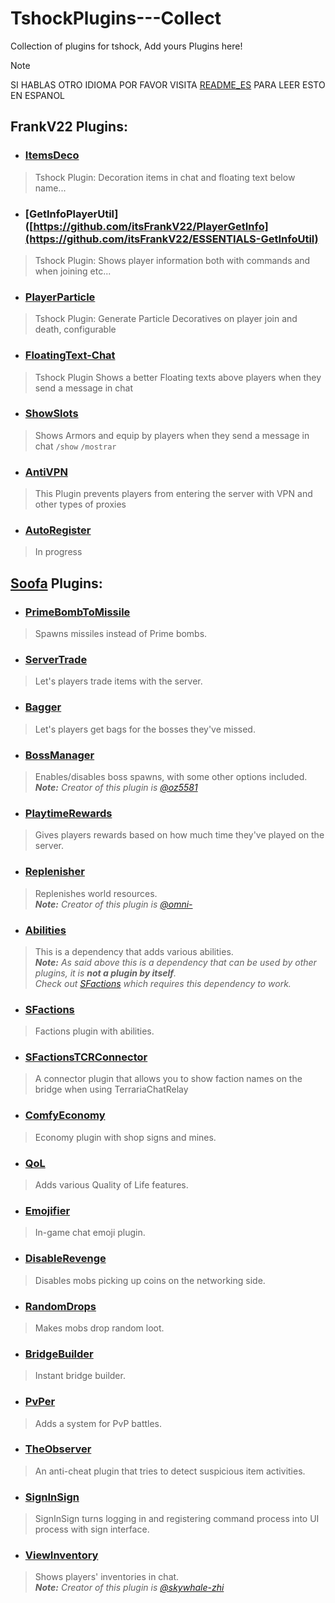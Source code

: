 # TshockPlugins---Collect
Collection of plugins for tshock, Add yours Plugins here!

> [!NOTE]
SI HABLAS OTRO IDIOMA POR FAVOR VISITA [README_ES](README_ES.md) PARA LEER ESTO EN ESPANOL

## FrankV22 Plugins:
+ ### [ItemsDeco](https://github.com/itsFrankV22/ItemsDeco-Plugin)
> Tshock Plugin: Decoration items in chat and floating text below name...

+ ### [GetInfoPlayerUtil]([https://github.com/itsFrankV22/PlayerGetInfo](https://github.com/itsFrankV22/ESSENTIALS-GetInfoUtil)
> Tshock Plugin: Shows player information both with commands and when joining etc...

+ ### [PlayerParticle](https://github.com/itsFrankV22/PlayerParticle-Plugin)
> Tshock Plugin: Generate Particle Decoratives on player join and death, configurable

+ ### [FloatingText-Chat](https://github.com/itsFrankV22/FloatingText-Chat)
> Tshock Plugin Shows a better Floating texts above players when they send a message in chat

+ ### [ShowSlots](https://github.com/itsFrankV22/ShowSlots-ES)
> Shows Armors and equip by players when they send a message in chat `/show` `/mostrar`

+ ### [AntiVPN](https://github.com/itsFrankV22/AntiVPN)
> This Plugin prevents players from entering the server with VPN and other types of proxies

+ ### [AutoRegister]()
> In progress



## [Soofa](https://github.com/Soof4) Plugins:
+ ### [PrimeBombToMissile](https://github.com/Soof4/PrimeBombToMissile)
> Spawns missiles instead of Prime bombs.

+ ### [ServerTrade](https://github.com/Soof4/ServerTrade)
> Let's players trade items with the server.

+ ### [Bagger](https://github.com/Soof4/Bagger)
> Let's players get bags for the bosses they've missed.

+ ### [BossManager](https://github.com/Soof4/BossManager)
> Enables/disables boss spawns, with some other options included. <br>
     _**Note:** Creator of this plugin is [@oz5581](https://github.com/oz5581)_

+ ### [PlaytimeRewards](https://github.com/Soof4/PlaytimeRewards)
> Gives players rewards based on how much time they've played on the server.

+ ### [Replenisher](https://github.com/Soof4/Replenisher)
> Replenishes world resources. <br>
     _**Note:** Creator of this plugin is [@omni-](https://github.com/omni-)_

+ ### [Abilities](https://github.com/Soof4/Abilities)
> This is a dependency that adds various abilities. <br>
     _**Note:** As said above this is a dependency that can be used by other plugins, it is **not a plugin by itself**. <br>
     Check out [SFactions](https://github.com/Soof4/SFactions) which requires this dependency to work._

+ ### [SFactions](https://github.com/Soof4/SFactions)
> Factions plugin with abilities.
  
+ ### [SFactionsTCRConnector](https://github.com/Soof4/SFactionsTCRConnector)
> A connector plugin that allows you to show faction names on the bridge when using TerrariaChatRelay 

+ ### [ComfyEconomy](https://github.com/Soof4/ComfyEconomy)
> Economy plugin with shop signs and mines.

+ ### [QoL](https://github.com/Soof4/QoL)
> Adds various Quality of Life features. 

+ ### [Emojifier](https://github.com/Soof4/Emojifier)
> In-game chat emoji plugin.

+ ### [DisableRevenge](https://github.com/Soof4/DisableRevenge)
> Disables mobs picking up coins on the networking side.

+ ### [RandomDrops](https://github.com/Soof4/RandomDrops)
> Makes mobs drop random loot.

+ ### [BridgeBuilder](https://github.com/Soof4/BridgeBuilder)
> Instant bridge builder.

+ ### [PvPer](https://github.com/Soof4/PvPer)
> Adds a system for PvP battles.
     
+ ### [TheObserver](https://github.com/Soof4/TheObserver)
> An anti-cheat plugin that tries to detect suspicious item activities.
  
+ ### [SignInSign](https://github.com/Soof4/SignInSign)
> SignInSign turns logging in and registering command process into UI process with sign interface.

+ ### [ViewInventory](https://github.com/Soof4/ViewInventory)
> Shows players' inventories in chat. <br>
     _**Note:** Creator of this plugin is [@skywhale-zhi](https://github.com/skywhale-zhi)_
